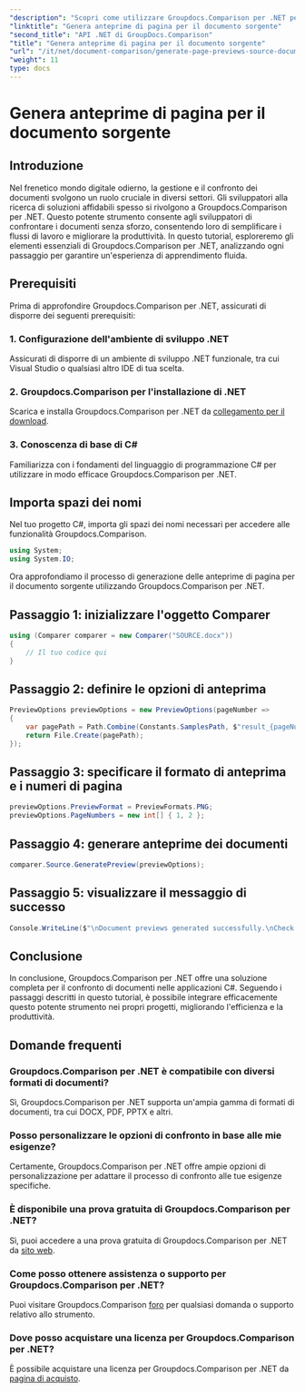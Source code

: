 ```yaml
---
"description": "Scopri come utilizzare Groupdocs.Comparison per .NET per semplificare in modo efficace i processi di confronto dei documenti nei tuoi progetti C#."
"linktitle": "Genera anteprime di pagina per il documento sorgente"
"second_title": "API .NET di GroupDocs.Comparison"
"title": "Genera anteprime di pagina per il documento sorgente"
"url": "/it/net/document-comparison/generate-page-previews-source-document/"
"weight": 11
type: docs
---
```

# Genera anteprime di pagina per il documento sorgente

## Introduzione
Nel frenetico mondo digitale odierno, la gestione e il confronto dei documenti svolgono un ruolo cruciale in diversi settori. Gli sviluppatori alla ricerca di soluzioni affidabili spesso si rivolgono a Groupdocs.Comparison per .NET. Questo potente strumento consente agli sviluppatori di confrontare i documenti senza sforzo, consentendo loro di semplificare i flussi di lavoro e migliorare la produttività. In questo tutorial, esploreremo gli elementi essenziali di Groupdocs.Comparison per .NET, analizzando ogni passaggio per garantire un'esperienza di apprendimento fluida.
## Prerequisiti
Prima di approfondire Groupdocs.Comparison per .NET, assicurati di disporre dei seguenti prerequisiti:
### 1. Configurazione dell'ambiente di sviluppo .NET
Assicurati di disporre di un ambiente di sviluppo .NET funzionale, tra cui Visual Studio o qualsiasi altro IDE di tua scelta.
### 2. Groupdocs.Comparison per l'installazione di .NET
Scarica e installa Groupdocs.Comparison per .NET da [collegamento per il download](https://releases.groupdocs.com/comparison/net/).
### 3. Conoscenza di base di C#
Familiarizza con i fondamenti del linguaggio di programmazione C# per utilizzare in modo efficace Groupdocs.Comparison per .NET.

## Importa spazi dei nomi
Nel tuo progetto C#, importa gli spazi dei nomi necessari per accedere alle funzionalità Groupdocs.Comparison.

```csharp
using System;
using System.IO;
```

Ora approfondiamo il processo di generazione delle anteprime di pagina per il documento sorgente utilizzando Groupdocs.Comparison per .NET.
## Passaggio 1: inizializzare l'oggetto Comparer
```csharp
using (Comparer comparer = new Comparer("SOURCE.docx"))
{
    // Il tuo codice qui
}
```
## Passaggio 2: definire le opzioni di anteprima
```csharp
PreviewOptions previewOptions = new PreviewOptions(pageNumber =>
{
    var pagePath = Path.Combine(Constants.SamplesPath, $"result_{pageNumber}.png");
    return File.Create(pagePath);
});
```
## Passaggio 3: specificare il formato di anteprima e i numeri di pagina
```csharp
previewOptions.PreviewFormat = PreviewFormats.PNG;
previewOptions.PageNumbers = new int[] { 1, 2 };
```
## Passaggio 4: generare anteprime dei documenti
```csharp
comparer.Source.GeneratePreview(previewOptions);
```
## Passaggio 5: visualizzare il messaggio di successo
```csharp
Console.WriteLine($"\nDocument previews generated successfully.\nCheck output in {Directory.GetCurrentDirectory()}.");
```

## Conclusione
In conclusione, Groupdocs.Comparison per .NET offre una soluzione completa per il confronto di documenti nelle applicazioni C#. Seguendo i passaggi descritti in questo tutorial, è possibile integrare efficacemente questo potente strumento nei propri progetti, migliorando l'efficienza e la produttività.
## Domande frequenti
### Groupdocs.Comparison per .NET è compatibile con diversi formati di documenti?
Sì, Groupdocs.Comparison per .NET supporta un'ampia gamma di formati di documenti, tra cui DOCX, PDF, PPTX e altri.
### Posso personalizzare le opzioni di confronto in base alle mie esigenze?
Certamente, Groupdocs.Comparison per .NET offre ampie opzioni di personalizzazione per adattare il processo di confronto alle tue esigenze specifiche.
### È disponibile una prova gratuita di Groupdocs.Comparison per .NET?
Sì, puoi accedere a una prova gratuita di Groupdocs.Comparison per .NET da [sito web](https://releases.groupdocs.com/).
### Come posso ottenere assistenza o supporto per Groupdocs.Comparison per .NET?
Puoi visitare Groupdocs.Comparison [foro](https://forum.groupdocs.com/c/comparison/12) per qualsiasi domanda o supporto relativo allo strumento.
### Dove posso acquistare una licenza per Groupdocs.Comparison per .NET?
È possibile acquistare una licenza per Groupdocs.Comparison per .NET da [pagina di acquisto](https://purchase.groupdocs.com/buy).